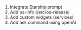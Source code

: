 1. Integrate Starship prompt
2. Add os-info (/etc/os-release)
3. Add custom widgets (services)
4. Add ask command using openAI
